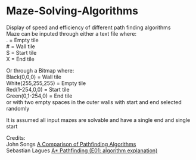 # Maze-Solving-Algorithms
Display of speed and efficiency of different path finding algorithms\
Maze can be inputed through either a text file where:  
. = Empty tile  
\# = Wall tile  
S = Start tile  
X = End tile  

Or through a Bitmap where:  
Black(0,0,0) = Wall tile  
White(255,255,255) = Empty tile  
Red(1-254,0,0) = Start tile  
Green(0,1-254,0) = End tile   
or with two empty spaces in the outer walls with start and end selected randomly 

It is assumed all input mazes are solvable and have a single end and single start

Credits:  
John Songs [A Comparison of Pathfinding Algorithms](https://www.youtube.com/watch?v=GC-nBgi9r0U)  
Sebastian Lagues [A* Pathfinding (E01: algorithm explanation)](https://www.youtube.com/watch?v=-L-WgKMFuhE)
